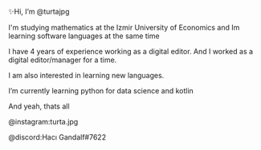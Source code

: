 ✨Hi, I’m @turtajpg

I'm studying mathematics at the Izmir University of Economics and Im learning software languages at the same time

I have 4 years of experience working as a digital editor. And I worked as a digital editor/manager for a time.

I am also interested in learning new languages. 

I’m currently learning python for data science and kotlin

And yeah, thats all

@instagram:turta.jpg

@discord:Hacı Gandalf#7622

